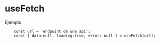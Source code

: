 # useFetch

Ejemplo
```
    const url = 'endpoint de una api';
    const { data:null, loading:true, error: null } = useFetch(url);
```